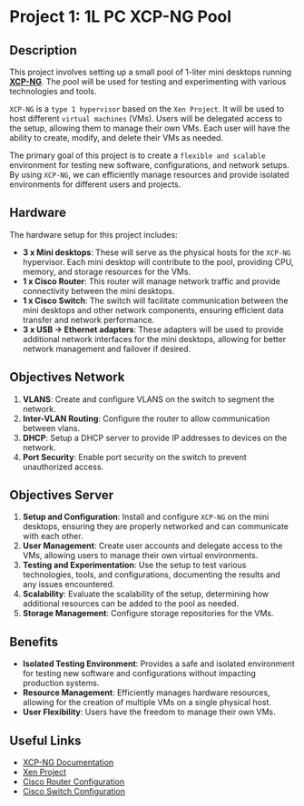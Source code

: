 # Project 1: 1L PC XCP-NG Pool

## Description

This project involves setting up a small pool of 1-liter mini desktops running
**[XCP-NG](https://xcp-ng.org/)**. The pool will be used for testing and
experimenting with various technologies and tools.

`XCP-NG` is a `type 1 hypervisor` based on the `Xen Project`. It will be used to
host different `virtual machines` (VMs). Users will be delegated access to the
setup, allowing them to manage their own VMs. Each user will have the ability
to create, modify, and delete their VMs as needed.

The primary goal of this project is to create a `flexible and scalable`
environment for testing new software, configurations, and network setups. By
using `XCP-NG`, we can efficiently manage resources and provide isolated
environments for different users and projects.

## Hardware

The hardware setup for this project includes:

- **3 x Mini desktops**: These will serve as the physical hosts for the
`XCP-NG` hypervisor. Each mini desktop will contribute to the pool, providing
CPU, memory, and storage resources for the VMs.
- **1 x Cisco Router**: This router will manage network traffic and provide
connectivity between the mini desktops.
- **1 x Cisco Switch**: The switch will facilitate communication between the
mini desktops and other network components, ensuring efficient data transfer
and network performance.
- **3 x USB -> Ethernet adapters**: These adapters will be used to provide
additional network interfaces for the mini desktops, allowing for better
network management and failover if desired.

## Objectives Network

1. **VLANS**: Create and configure VLANS on the switch to segment the network.
2. **Inter-VLAN Routing**: Configure the router to allow communication between vlans.
3. **DHCP**: Setup a DHCP server to provide IP addresses to devices on the network.
4. **Port Security**: Enable port security on the switch to prevent unauthorized access.

## Objectives Server

1. **Setup and Configuration**: Install and configure `XCP-NG` on the mini
desktops, ensuring they are properly networked and can communicate with each
other.
2. **User Management**: Create user accounts and delegate access to the VMs,
allowing users to manage their own virtual environments.
3. **Testing and Experimentation**: Use the setup to test various technologies,
tools, and configurations, documenting the results and any issues encountered.
4. **Scalability**: Evaluate the scalability of the setup, determining how
additional resources can be added to the pool as needed.
5. **Storage Management**: Configure storage repositories for the VMs.

## Benefits

- **Isolated Testing Environment**: Provides a safe and isolated environment
for testing new software and configurations without impacting production
systems.
- **Resource Management**: Efficiently manages hardware resources, allowing for
the creation of multiple VMs on a single physical host.
- **User Flexibility**: Users have the freedom to manage their own VMs.

## Useful Links

- [XCP-NG Documentation](https://xcp-ng.org/docs/)
- [Xen Project](https://xenproject.org/)
- [Cisco Router Configuration](htps://github.com/dembezum/sandbox/projects/proj1/r1.md)
- [Cisco Switch Configuration](htps://github.com/dembezum/sandbox/projects/proj1/sw1.md)
